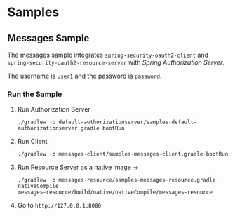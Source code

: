 # Samples

## Messages Sample

The messages sample integrates `spring-security-oauth2-client` and `spring-security-oauth2-resource-server` with *Spring Authorization Server*.

The username is `user1` and the password is `password`.

### Run the Sample

1. Run Authorization Server
   
   ```
   ./gradlew -b default-authorizationserver/samples-default-authorizationserver.gradle bootRun
   ```

1. Run Client
   ```
   ./gradlew -b messages-client/samples-messages-client.gradle bootRun
   ```

1. Run Resource Server as a native image -> 

   ```
   ./gradlew -b messages-resource/samples-messages-resource.gradle nativeCompile
   messages-resource/build/native/nativeCompile/messages-resource
   ```

1. Go to `http://127.0.0.1:8080`


